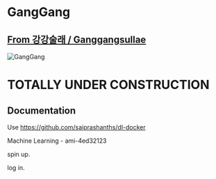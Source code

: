 # GangGang 
## [From 강강술래 / Ganggangsullae](https://en.wikipedia.org/wiki/Ganggangsullae)

![GangGang](http://i.imgur.com/h6BLLLE.jpg)


# TOTALLY UNDER CONSTRUCTION

## Documentation

Use https://github.com/saiprashanths/dl-docker

Machine Learning - ami-4ed32123

spin up.

log in.


